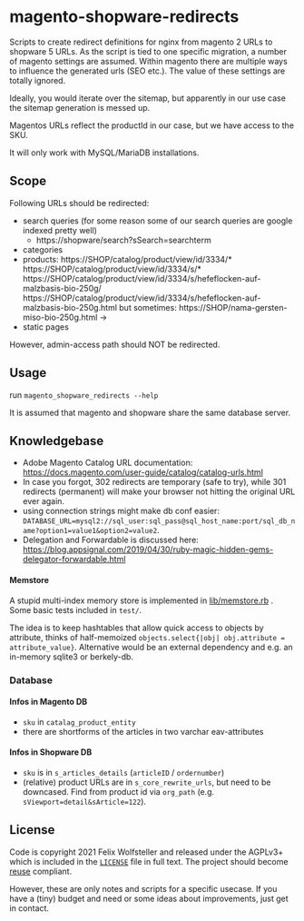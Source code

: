<!--
SPDX-FileCopyrightText: 2020 Felix Wolfsteller
SPDX-License-Identifier: AGPL-3.0-or-later
-->
# magento-shopware-redirects

Scripts to create redirect definitions for nginx from magento 2 URLs to
shopware 5 URLs.
As the script is tied to one specific migration, a number of magento settings
are assumed. Within magento there are multiple ways to influence the generated
urls (SEO etc.). The value of these settings are totally ignored.

Ideally, you would iterate over the sitemap, but apparently in our use case the
sitemap generation is messed up.

Magentos URLs reflect the productId in our case, but we have access to the SKU.

It will only work with MySQL/MariaDB installations.

## Scope

Following URLs should be redirected:

  * search queries (for some reason some of our search queries are google indexed pretty well)
    * https://shopware/search?sSearch=searchterm
  * categories
  * products:
    https://SHOP/catalog/product/view/id/3334/*
    https://SHOP/catalog/product/view/id/3334/s/*
    https://SHOP/catalog/product/view/id/3334/s/hefeflocken-auf-malzbasis-bio-250g/
    https://SHOP/catalog/product/view/id/3334/s/hefeflocken-auf-malzbasis-bio-250g.html
    but sometimes:
    https://SHOP/nama-gersten-miso-bio-250g.html
-> 
  * static pages

However, admin-access path should NOT be redirected.
  

## Usage

run `magento_shopware_redirects --help`

It is assumed that magento and shopware share the same database server.

## Knowledgebase

  * Adobe Magento Catalog URL documentation: https://docs.magento.com/user-guide/catalog/catalog-urls.html
  * In case you forgot, 302 redirects are temporary (safe to try), while 301
    redirects (permanent) will make your browser not hitting the original URL
    ever again.
  * using connection strings might make db conf easier: `DATABASE_URL=mysql2://sql_user:sql_pass@sql_host_name:port/sql_db_name?option1=value1&option2=value2`.
  * Delegation and Forwardable is discussed here: https://blog.appsignal.com/2019/04/30/ruby-magic-hidden-gems-delegator-forwardable.html

#### Memstore

A stupid multi-index memory store is implemented in
[lib/memstore.rb](lib/memstore.rb) .
Some basic tests included in `test/`.

The idea is to keep hashtables that allow quick access to objects by attribute,
thinks of half-memoized `objects.select{|obj| obj.attribute = attribute_value}`.
Alternative would be an external dependency and e.g. an in-memory sqlite3 or
berkely-db.


### Database

#### Infos in Magento DB

  * `sku` in `catalag_product_entity`
  * there are shortforms of the articles in two varchar eav-attributes

#### Infos in Shopware DB

  * `sku` is in `s_articles_details` (`articleID` / `ordernumber`)
  * (relative) product URLs are in `s_core_rewrite_urls`, but need to be
    downcased. Find from product id via `org_path` (e.g.
`sViewport=detail&sArticle=122`).

## License

Code is copyright 2021 Felix Wolfsteller and released under the AGPLv3+ which is
included in the [`LICENSE`](LICENSE) file in full text. The project should
become [reuse](https://reuse.software) compliant.

However, these are only notes and scripts for a specific usecase. If you have a
(tiny) budget and need or some ideas about improvements, just get in contact.
